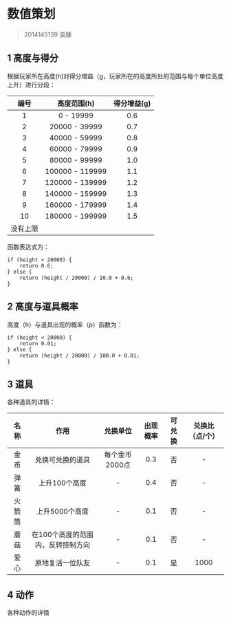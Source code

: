 # 数值策划
> 2014145139 袁臻

## 1 高度与得分
根据玩家所在高度(h)对得分增益（g，玩家所在的高度所处的范围与每个单位高度上升）进行分段：

|编号|高度范围(h)|得分增益(g)|
|:-:|:-:|:-:|
|1|0 - 19999|0.6|
|2|20000 - 39999|0.7|
|3|40000 - 59999|0.8|
|4|60000 - 79999|0.9|
|5|80000 - 99999|1.0|
|6|100000 - 119999|1.1|
|7|120000 - 139999|1.2|
|8|140000 - 159999|1.3|
|9|160000 - 179999|1.4|
|10|180000 - 199999|1.5|
|没有上限|||


函数表达式为：
```
if (height < 20000) {
    return 0.6;
} else {
    return (height / 20000) / 10.0 + 0.6;
}
```

## 2 高度与道具概率
高度（h）与道具出现的概率（p）函数为：
```
if (height < 20000) {
    return 0.01;
} else {
    return (height / 20000) / 100.0 + 0.01;
}
```

## 3 道具
各种道具的详情：

|名称|作用|兑换单位|出现概率|可兑换|兑换比（点/个）|
|:-:|:-:|:-:|:-:|:-:|:-:|
|金币|兑换可兑换的道具|每个金币2000点|0.3|否|-||
|弹簧|上升100个高度|-|0.4|否|-|
|火箭筒|上升5000个高度|-|0.1|否|-|
|蘑菇|在100个高度的范围内，反转控制方向|-|0.1|否|-|
|爱心|原地复活一位队友|-|0.1|是|1000|

## 4 动作
各种动作的详情